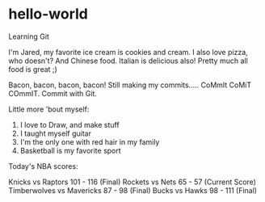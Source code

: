 # hello-world
Learning Git

I'm Jared, my favorite ice cream is cookies and cream.
I also love pizza, who doesn't?
And Chinese food.
Italian is delicious also!
Pretty much all food is great ;)

Bacon, bacon, bacon, bacon!
Still making my commits.....
CoMmIt CoMiT COmmIT.
Commit with Git.

Little more 'bout myself:

1. I love to Draw, and make stuff
2. I taught myself guitar
3. I'm the only one with red hair in my family
4. Basketball is my favorite sport

Today's NBA scores:

Knicks vs Raptors           101 - 116 (Final)
Rockets vs Nets             65 - 57   (Current Score) 
Timberwolves vs Mavericks   87 - 98   (Final)
Bucks vs Hawks              98 - 111  (Final)
